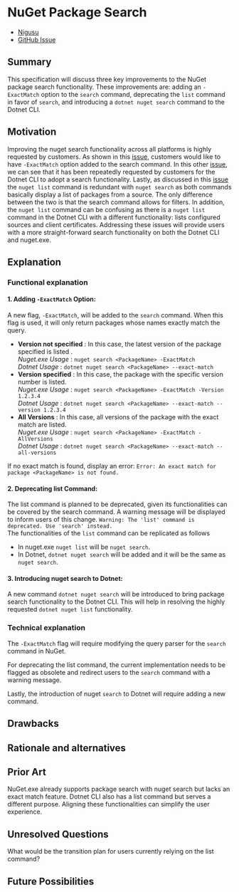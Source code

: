 # NuGet Package Search
<!-- Replace `Title` with an appropriate title for your design -->

- [Nigusu](https://github.com/Nigusu-Allehu) <!-- GitHub username link -->
- [GitHub Issue](https://github.com/NuGet/Home/issues/6060) <!-- GitHub Issue link -->

## Summary

<!-- One-paragraph description of the proposal. -->
This specification will discuss three key improvements to the NuGet package search functionality. These improvements are: adding an `-ExactMatch` option to the `search` command, deprecating the `list` command in favor of `search`, and introducing a `dotnet nuget search` command to the Dotnet CLI.
## Motivation 

<!-- Why are we doing this? What pain points does this solve? What is the expected outcome? -->
Improving the nuget search functionality across all platforms is highly requested by customers. As shown in this [issue](https://github.com/NuGet/Home/issues/5138), customers would like to have `-ExactMatch` option added to the search command. In this other [issue](https://github.com/NuGet/Home/issues/6060), we can see that it has been repeatedly requested by customers for the Dotnet CLI to adopt a search functionality. Lastly, as discussed in this [issue](https://github.com/NuGet/Home/issues/7912) the `nuget list` command is redundant with `nuget search` as both commands basically display a list of packages from a source. The only difference between the two is that the search command allows for filters. In addition, the `nuget list` command can be confusing as there is a `nuget list` command in the Dotnet CLI with a different functionality: lists configured sources and client certificates. Addressing these issues will provide users with a more straight-forward search functionality on both the Dotnet CLI and nuget.exe.
## Explanation

### Functional explanation

<!-- Explain the proposal as if it were already implemented and you're teaching it to another person. -->
<!-- Introduce new concepts, functional designs with real life examples, and low-fidelity mockups or  pseudocode to show how this proposal would look. -->
#### 1. Adding `-ExactMatch` Option: 
A new flag, `-ExactMatch`, will be added to the `search` command. When this flag is used, it will only return packages whose names exactly match the query.
- **Version not specified** : In this case, the latest version of the package specified is listed .\
*Nuget.exe Usage* : `nuget search <PackageName> -ExactMatch` \
*Dotnet Usage* : `dotnet nuget search <PackageName> --exact-match`
- **Version specified** : In this case, the package with the specific version number is listed.\
*Nuget.exe Usage* : `nuget search <PackageName> -ExactMatch -Version 1.2.3.4` \
*Dotnet Usage* : `dotnet nuget search <PackageName> --exact-match --version 1.2.3.4`
- **All Versions** : In this case, all versions of the package with the exact match are listed.\
*Nuget.exe Usage* : `nuget search <PackageName> -ExactMatch -AllVersions` \
*Dotnet Usage* : `dotnet nuget search <PackageName> --exact-match --all-versions`

If no exact match is found, display an error: `Error: An exact match for package <PackageName> is not found.`
#### 2. Deprecating list Command: 
The list command is planned to be deprecated, given its functionalities can be covered by the search command. A warning message will be displayed to inform users of this change. `Warning: The 'list' command is deprecated. Use 'search' instead.` \
The functionalities of the `list` command can be replicated as follows
* In nuget.exe `nuget list` will be `nuget search`.
* In Dotnet, `dotnet nuget search` will be added and it will be the same as `nuget search`.
#### 3. Introducing nuget search to Dotnet:
A new command `dotnet nuget search` will be introduced to bring package search functionality to the Dotnet CLI. This will help in resolving the highly requested `dotnet nuget list` functionality.
### Technical explanation

<!-- Explain the proposal in sufficient detail with implementation details, interaction models, and clarification of corner cases. -->
The `-ExactMatch` flag will require modifying the query parser for the `search` command in NuGet.

For deprecating the list command, the current implementation needs to be flagged as obsolete and redirect users to the `search` command with a warning message.

Lastly, the introduction of nuget `search` to Dotnet will require adding a new command.
## Drawbacks

<!-- Why should we not do this? -->

## Rationale and alternatives

<!-- Why is this the best design compared to other designs? -->
<!-- What other designs have been considered and why weren't they chosen? -->
<!-- What is the impact of not doing this? -->

## Prior Art

<!-- What prior art, both good and bad are related to this proposal? -->
<!-- Do other features exist in other ecosystems and what experience have their community had? -->
<!-- What lessons from other communities can we learn from? -->
<!-- Are there any resources that are relevant to this proposal? -->
NuGet.exe already supports package search with nuget search but lacks an exact match feature. Dotnet CLI also has a list command but serves a different purpose. Aligning these functionalities can simplify the user experience.
## Unresolved Questions

<!-- What parts of the proposal do you expect to resolve before this gets accepted? -->
<!-- What parts of the proposal need to be resolved before the proposal is stabilized? -->
<!-- What related issues would you consider out of scope for this proposal but can be addressed in the future? -->
What would be the transition plan for users currently relying on the list command?
## Future Possibilities

<!-- What future possibilities can you think of that this proposal would help with? -->
